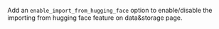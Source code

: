 Add an `enable_import_from_hugging_face` option to enable/disable the importing from hugging face feature on data&storage page.
